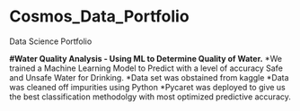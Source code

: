# Cosmos_Data_Portfolio
Data Science Portfolio

<b>#Water Quality Analysis - Using ML to Determine Quality of Water.</b>
*We trained a Machine Learning Model to Predict with a level of accuracy Safe and Unsafe Water for Drinking.
*Data set was obstained from kaggle
*Data was cleaned off impurities using Python
*Pycaret was deployed to give us the best classification methodolgy with most optimized predictive accuracy.

